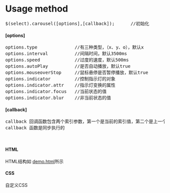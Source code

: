 # Usage method 

<pre style="background:transparent;">$(select).carousel([options],[callback]);		//初始化</pre>
<h4>[options]</h4>
<pre style="background:transparent;">
options.type              //有三种类型，（x、y、o），默认x
options.interval          //间隔时间，默认3500ms
options.speed             //过度的速度，默认500ms
options.autoPlay          //是否自动播放，默认true
options.mouseoverStop     //鼠标悬停是否暂停播放，默认true
options.indicator         //控制指示灯的对象
options.indicator.attr    //指示灯变换的属性
options.indicator.focus   //当前状态的值
options.indicator.blur    //非当前状态的值
</pre>
<h4>[callback]</h4>
<pre style="background:transparent;">
callback 回调函数包含两个索引参数，第一个是当前的索引值，第二个是上一个当前的索引值
callback 函数是同步执行的
</pre>
<br>
<h4>HTML</h4>
<p>HTML结构如 <a href="https://github.com/shixianqin/jquery.carousel.js/blob/master/demo.html">demo.html</a>所示</p>
<h4>CSS</h4>
<p>自定义CSS</p>
